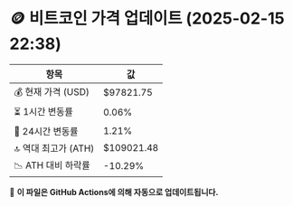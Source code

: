 # 🪙 비트코인 가격 업데이트 (2025-02-15 22:38)

| 항목                | 값 |
|--------------------|----------------|
| 💰 현재 가격 (USD) | $97821.75 |
| ⏳ 1시간 변동률    | 0.06% |
| 📆 24시간 변동률   | 1.21% |
| 🔝 역대 최고가 (ATH) | $109021.48 |
| 📉 ATH 대비 하락률 | -10.29% |

🔄 **이 파일은 GitHub Actions에 의해 자동으로 업데이트됩니다.**
